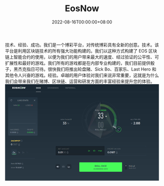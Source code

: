 ﻿---
title: "EosNow"
description: "技术、经验、成功。我们是赌徒"
date: 2022-08-16T00:00:00+08:00
lastmod: 2022-08-16T00:00:00+08:00
draft: false
authors: ["boogArno"]
featuredImage: "eosnow.png"
tags: ["Gambling","EosNow"]
categories: ["nfts"]
nfts: ["Gambling"]
blockchain: "EOS"
website: "https://eosnow.bet/"
twitter: "https://twitter.com/EosNow"
discord: ""
telegram: "https://t.me/eosnowbetdapp"
github: ""
youtube: ""
twitch: ""
facebook: "https://www.facebook.com/EOSnow-Bet-396524237597011/"
instagram: "https://www.instagram.com/eosnow.bet/"
reddit: ""
medium: ""
steam: ""
gitbook: ""
googleplay: ""
appstore: ""
status: "Live"
weight: 
lightgallery: true
toc: true
pinned: false
recommend: false
recommend1: false
---
技术、经验、成功。我们是一个博彩平台，对传统博彩具有全新的创意。技术。该平台是利用区块链技术的所有强大功能构建的。我们以这种方式构建了 EOS 区块链上智能合约的使用，以便为我们的用户带来最大的速度、经过验证的公平性、可扩展性和最好的游戏。我们所有的游戏都是在内部专业构建的，我们目前提供骰子，黑杰克指日可待。很快我们将推出轮盘赌、Sick Bo、百家乐、Last Hero 和其他令人兴奋的游戏。经验。卓越的用户体验对我们来说非常重要，这就是为什么我们会带来我们在赌博、区块链、运营和研发方面的丰富经验来提升您的体验。![eosnow-dapp-gambling-eos-image1_431e09d34ef4c032bb785bc543404fb5](eosnow-dapp-gambling-eos-image1_431e09d34ef4c032bb785bc543404fb5.png)
